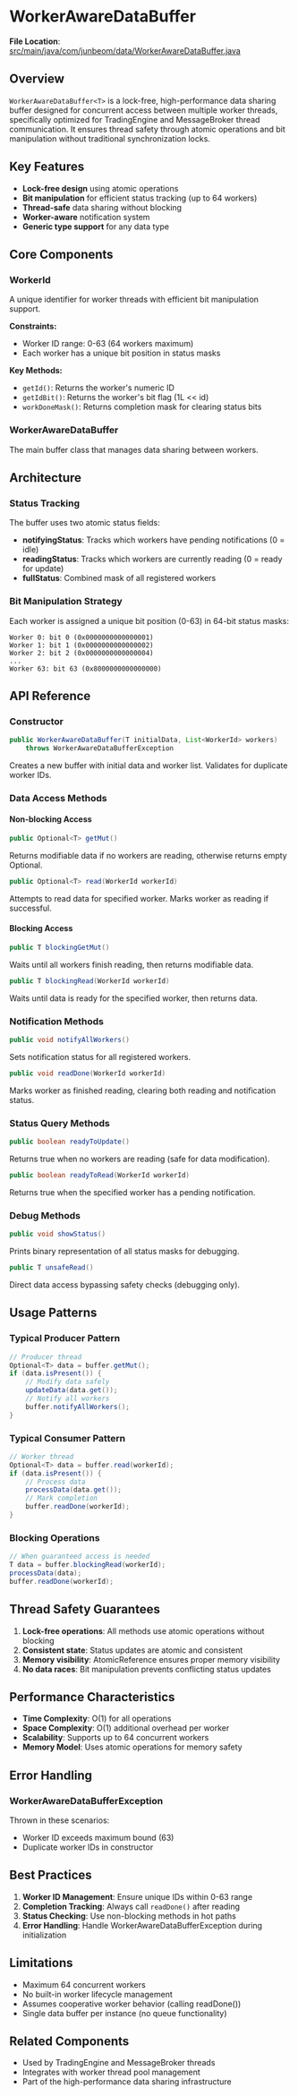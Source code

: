 # WorkerAwareDataBuffer

**File Location**: [src/main/java/com/junbeom/data/WorkerAwareDataBuffer.java](../../../src/main/java/com/junbeom/data/WorkerAwareDataBuffer.java)

## Overview

`WorkerAwareDataBuffer<T>` is a lock-free, high-performance data sharing buffer designed for concurrent access between multiple worker threads, specifically optimized for TradingEngine and MessageBroker thread communication. It ensures thread safety through atomic operations and bit manipulation without traditional synchronization locks.

## Key Features

- **Lock-free design** using atomic operations
- **Bit manipulation** for efficient status tracking (up to 64 workers)
- **Thread-safe** data sharing without blocking
- **Worker-aware** notification system
- **Generic type support** for any data type

## Core Components

### WorkerId

A unique identifier for worker threads with efficient bit manipulation support.

**Constraints:**
- Worker ID range: 0-63 (64 workers maximum)
- Each worker has a unique bit position in status masks

**Key Methods:**
- `getId()`: Returns the worker's numeric ID
- `getIdBit()`: Returns the worker's bit flag (1L << id)
- `workDoneMask()`: Returns completion mask for clearing status bits

### WorkerAwareDataBuffer<T>

The main buffer class that manages data sharing between workers.

## Architecture

### Status Tracking

The buffer uses two atomic status fields:
- **notifyingStatus**: Tracks which workers have pending notifications (0 = idle)
- **readingStatus**: Tracks which workers are currently reading (0 = ready for update)
- **fullStatus**: Combined mask of all registered workers

### Bit Manipulation Strategy

Each worker is assigned a unique bit position (0-63) in 64-bit status masks:
```
Worker 0: bit 0 (0x0000000000000001)
Worker 1: bit 1 (0x0000000000000002)
Worker 2: bit 2 (0x0000000000000004)
...
Worker 63: bit 63 (0x8000000000000000)
```

## API Reference

### Constructor

```java
public WorkerAwareDataBuffer(T initialData, List<WorkerId> workers)
    throws WorkerAwareDataBufferException
```

Creates a new buffer with initial data and worker list. Validates for duplicate worker IDs.

### Data Access Methods

#### Non-blocking Access

```java
public Optional<T> getMut()
```
Returns modifiable data if no workers are reading, otherwise returns empty Optional.

```java
public Optional<T> read(WorkerId workerId)
```
Attempts to read data for specified worker. Marks worker as reading if successful.

#### Blocking Access

```java
public T blockingGetMut()
```
Waits until all workers finish reading, then returns modifiable data.

```java
public T blockingRead(WorkerId workerId)
```
Waits until data is ready for the specified worker, then returns data.

### Notification Methods

```java
public void notifyAllWorkers()
```
Sets notification status for all registered workers.

```java
public void readDone(WorkerId workerId)
```
Marks worker as finished reading, clearing both reading and notification status.

### Status Query Methods

```java
public boolean readyToUpdate()
```
Returns true when no workers are reading (safe for data modification).

```java
public boolean readyToRead(WorkerId workerId)
```
Returns true when the specified worker has a pending notification.

### Debug Methods

```java
public void showStatus()
```
Prints binary representation of all status masks for debugging.

```java
public T unsafeRead()
```
Direct data access bypassing safety checks (debugging only).

## Usage Patterns

### Typical Producer Pattern
```java
// Producer thread
Optional<T> data = buffer.getMut();
if (data.isPresent()) {
    // Modify data safely
    updateData(data.get());
    // Notify all workers
    buffer.notifyAllWorkers();
}
```

### Typical Consumer Pattern
```java
// Worker thread
Optional<T> data = buffer.read(workerId);
if (data.isPresent()) {
    // Process data
    processData(data.get());
    // Mark completion
    buffer.readDone(workerId);
}
```

### Blocking Operations
```java
// When guaranteed access is needed
T data = buffer.blockingRead(workerId);
processData(data);
buffer.readDone(workerId);
```

## Thread Safety Guarantees

1. **Lock-free operations**: All methods use atomic operations without blocking
2. **Consistent state**: Status updates are atomic and consistent
3. **Memory visibility**: AtomicReference ensures proper memory visibility
4. **No data races**: Bit manipulation prevents conflicting status updates

## Performance Characteristics

- **Time Complexity**: O(1) for all operations
- **Space Complexity**: O(1) additional overhead per worker
- **Scalability**: Supports up to 64 concurrent workers
- **Memory Model**: Uses atomic operations for memory safety

## Error Handling

### WorkerAwareDataBufferException

Thrown in these scenarios:
- Worker ID exceeds maximum bound (63)
- Duplicate worker IDs in constructor

## Best Practices

1. **Worker ID Management**: Ensure unique IDs within 0-63 range
2. **Completion Tracking**: Always call `readDone()` after reading
3. **Status Checking**: Use non-blocking methods in hot paths
4. **Error Handling**: Handle WorkerAwareDataBufferException during initialization

## Limitations

- Maximum 64 concurrent workers
- No built-in worker lifecycle management
- Assumes cooperative worker behavior (calling readDone())
- Single data buffer per instance (no queue functionality)

## Related Components

- Used by TradingEngine and MessageBroker threads
- Integrates with worker thread pool management
- Part of the high-performance data sharing infrastructure